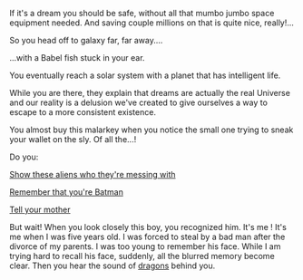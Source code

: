 If it's a dream you should be safe, without all that
mumbo jumbo space equipment needed. And saving couple
millions on that is quite nice, really!...

So you head off to galaxy far, far away....

...with a Babel fish stuck in your ear.

You eventually reach a solar system with a planet that has intelligent life.

While you are there, they explain that dreams are actually the real Universe 
and our reality is a delusion we've created to give ourselves a way to escape
to a more consistent existence.

You almost buy this malarkey when you notice the small one trying to sneak
your wallet on the sly. Of all the...!

Do you:

[Show these aliens who they're messing with](../../../appear-on-falkors-back/falkor.md)

[Remember that you're Batman](../../../I'm-batman/batman.md)

[Tell your mother](../../../tell-mother/tell-mother.md)


But wait! When you look closely this boy, you recognized him. It's me ! It's me when I was five years old. 
I was forced to steal by a bad man after the divorce of my parents. I was too young to remember his face. While I am trying hard to recall his face, suddenly, all the blurred memory become clear. Then you hear the sound of [dragons](english\dragons\fire-everywhere.md) behind you.     